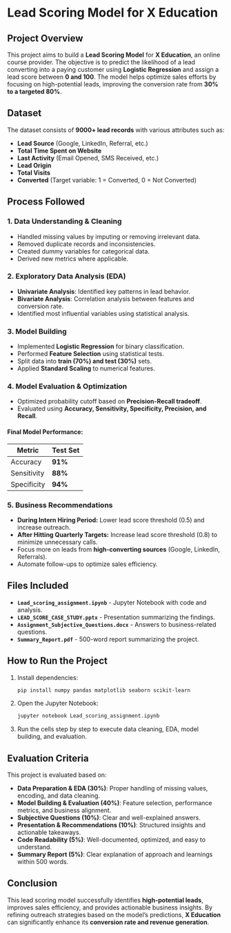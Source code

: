 # Lead Scoring Model for X Education

## Project Overview
This project aims to build a **Lead Scoring Model** for **X Education**, an online course provider. The objective is to predict the likelihood of a lead converting into a paying customer using **Logistic Regression** and assign a lead score between **0 and 100**. The model helps optimize sales efforts by focusing on high-potential leads, improving the conversion rate from **30% to a targeted 80%**.

## Dataset
The dataset consists of **9000+ lead records** with various attributes such as:
- **Lead Source** (Google, LinkedIn, Referral, etc.)
- **Total Time Spent on Website**
- **Last Activity** (Email Opened, SMS Received, etc.)
- **Lead Origin**
- **Total Visits**
- **Converted** (Target variable: 1 = Converted, 0 = Not Converted)

## Process Followed
### 1. **Data Understanding & Cleaning**
- Handled missing values by imputing or removing irrelevant data.
- Removed duplicate records and inconsistencies.
- Created dummy variables for categorical data.
- Derived new metrics where applicable.

### 2. **Exploratory Data Analysis (EDA)**
- **Univariate Analysis**: Identified key patterns in lead behavior.
- **Bivariate Analysis**: Correlation analysis between features and conversion rate.
- Identified most influential variables using statistical analysis.

### 3. **Model Building**
- Implemented **Logistic Regression** for binary classification.
- Performed **Feature Selection** using statistical tests.
- Split data into **train (70%) and test (30%)** sets.
- Applied **Standard Scaling** to numerical features.

### 4. **Model Evaluation & Optimization**
- Optimized probability cutoff based on **Precision-Recall tradeoff**.
- Evaluated using **Accuracy, Sensitivity, Specificity, Precision, and Recall**.

#### **Final Model Performance:**
| Metric      | Test Set |
|------------|---------|
| Accuracy   | **91%** |
| Sensitivity | **88%** |
| Specificity | **94%** |

### 5. **Business Recommendations**
- **During Intern Hiring Period:** Lower lead score threshold (0.5) and increase outreach.
- **After Hitting Quarterly Targets:** Increase lead score threshold (0.8) to minimize unnecessary calls.
- Focus more on leads from **high-converting sources** (Google, LinkedIn, Referrals).
- Automate follow-ups to optimize sales efficiency.

## Files Included
- **`Lead_scoring_assignment.ipynb`** - Jupyter Notebook with code and analysis.
- **`LEAD_SCORE_CASE_STUDY.pptx`** - Presentation summarizing the findings.
- **`Assignment_Subjective_Questions.docx`** - Answers to business-related questions.
- **`Summary_Report.pdf`** - 500-word report summarizing the project.


## How to Run the Project
1. Install dependencies:
   ```bash
   pip install numpy pandas matplotlib seaborn scikit-learn
   ```
2. Open the Jupyter Notebook:
   ```bash
   jupyter notebook Lead_scoring_assignment.ipynb
   ```
3. Run the cells step by step to execute data cleaning, EDA, model building, and evaluation.

## Evaluation Criteria
This project is evaluated based on:
- **Data Preparation & EDA (30%)**: Proper handling of missing values, encoding, and data cleaning.
- **Model Building & Evaluation (40%)**: Feature selection, performance metrics, and business alignment.
- **Subjective Questions (10%)**: Clear and well-explained answers.
- **Presentation & Recommendations (10%)**: Structured insights and actionable takeaways.
- **Code Readability (5%)**: Well-documented, optimized, and easy to understand.
- **Summary Report (5%)**: Clear explanation of approach and learnings within 500 words.

## Conclusion
This lead scoring model successfully identifies **high-potential leads**, improves sales efficiency, and provides actionable business insights. By refining outreach strategies based on the model’s predictions, **X Education** can significantly enhance its **conversion rate and revenue generation**. 

